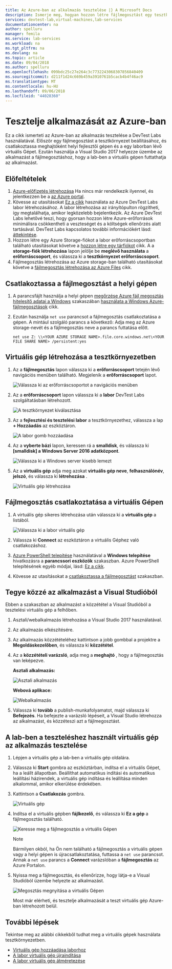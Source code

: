 ```yaml
---
title: Az Azure-ban az alkalmazás tesztelése |} A Microsoft Docs
description: Ismerje meg, hogyan hozzon létre fájlmegosztást egy tesztkörnyezetben és csatlakoztathatom azokat a helyi gépen és a egy virtuális gépet a tesztkörnyezetben, asztali és webalkalmazásokat a fájlmegosztáshoz telepíteni és tesztelje le azokat.
services: devtest-lab,virtual-machines,lab-services
documentationcenter: na
author: spelluru
manager: femila
ms.service: lab-services
ms.workload: na
ms.tgt_pltfrm: na
ms.devlang: na
ms.topic: article
ms.date: 09/04/2018
ms.author: spelluru
ms.openlocfilehash: 099bdc25c27e264c3c7732243068307856840409
ms.sourcegitcommit: d211f1d24c669b459a3910761b5cacb4b4f46ac9
ms.translationtype: MT
ms.contentlocale: hu-HU
ms.lasthandoff: 09/06/2018
ms.locfileid: "44028360"
---
```

# <a name="test-your-app-in-azure"></a>Tesztelje alkalmazását az Azure-ban 
Ez a cikk ismerteti az Azure-ban az alkalmazás tesztelése a DevTest Labs használatával. Először egy fájlmegosztást a tesztkörnyezet beállításához, és csatlakoztassa meghajtóként helyi fejlesztői gépen és a egy laborban lévő virtuális Gépet. Ezután használja a Visual Studio 2017 helyezze üzembe az alkalmazást a fájlmegosztáshoz, hogy a lab-ben a virtuális gépen futtathatja az alkalmazást.  

## <a name="prerequisites"></a>Előfeltételek 
1. [Azure-előfizetés létrehozása](https://azure.microsoft.com/free/) Ha nincs már rendelkezik ilyennel, és jelentkezzen be a [az Azure portal](https://portal.azure.com).
2. Kövesse az utasításokat [Ez a cikk](devtest-lab-create-lab.md) használata az Azure DevTest Labs labor létrehozásához. A labor létrehozása az irányítópulton rögzítheti, így megtalálhatja, amikor legközelebb bejelentkezik. Az Azure DevTest Labs lehetővé teszi, hogy gyorsan hozzon létre Azure-erőforrások minimálisra csökkentheti a veszteséget és a költségek ellenőrzés alatt tartásával. DevTest Labs kapcsolatos további információkért lásd: [áttekintése](devtest-lab-overview.md). 
3. Hozzon létre egy Azure Storage-fiókot a labor erőforráscsoportban található utasításokat követve a [hozzon létre egy tárfiókot](../storage/common/storage-create-storage-account.md) cikk. A a **storage-fiók létrehozása** lapon jelölje be **meglévő használata** a **erőforráscsoport**, és válassza ki a **tesztkörnyezet erőforráscsoport**. 
4. Fájlmegosztás létrehozása az Azure storage-ban található utasításokat követve a [fájlmegosztás létrehozása az Azure Files](../storage/files/storage-how-to-create-file-share.md) cikk. 

## <a name="mount-the-file-share-on-your-local-machine"></a>Csatlakoztassa a fájlmegosztást a helyi gépen
1. A parancsfájlt használja a helyi gépen [megőrzése Azure fájl megosztás hitelesítő adatai a Windows](../storage/files/storage-how-to-use-files-windows.md#persisting-azure-file-share-credentials-in-windows) szakaszában [használata a Windows Azure-fájlmegosztások](../storage/files/storage-how-to-use-files-windows.md) cikk. 
2. Ezután használja `net use` parancsot a fájlmegosztás csatlakoztatása a gépen. A mintául szolgáló parancs a következő: Adja meg az Azure storage-nevét és a fájlmegosztás neve a parancs futtatása előtt. 

    `net use Z: \\<YOUR AZURE STORAGE NAME>.file.core.windows.net\<YOUR FILE SHARE NAME> /persistent:yes`

## <a name="create-a-vm-in-the-lab"></a>Virtuális gép létrehozása a tesztkörnyezetben
1. Az a **fájlmegosztás** lapon válassza ki a **erőforráscsoport** tetején lévő navigációs menüben található. Megjelenik a **erőforráscsoport** lapot. 
    
    ![Válassza ki az erőforráscsoportot a navigációs menüben](media/test-app-in-azure/select-resource-group-bread-crump.png)
2. Az a **erőforráscsoport** lapon válassza ki a **labor** DevTest Labs szolgáltatásban létrehozott.

    ![A tesztkörnyezet kiválasztása](media/test-app-in-azure/select-devtest-lab-in-resource-group.png)
3. Az a **fejlesztési és tesztelési labor** a tesztkörnyezethez, válassza a lap **+ Hozzáadás** az eszköztáron. 

    ![A labor gomb hozzáadása](media/test-app-in-azure/add-button-in-lab.png)
4. Az a **vyberte bázi** lapon, keressen rá a **smalldisk**, és válassza ki **[smalldisk] a Windows Server 2016 adatközpont**. 

    ![Válassza ki a Windows server kisebb lemezt](media/test-app-in-azure/choose-small-disk-windows-server.png)
5. Az a **virtuális gép** adja meg azokat **virtuális gép neve**, **felhasználónév**, **jelszó**, és válassza ki **létrehozása** .    
    
    ![Virtuális gép létrehozása](media/test-app-in-azure/create-virtual-machine-page.png)    

## <a name="mount-the-file-share-on-your-vm"></a>Fájlmegosztás csatlakoztatása a virtuális Gépen
1. A virtuális gép sikeres létrehozása után válassza ki a **virtuális gép** a listából.    

    ![Válassza ki a labor virtuális gép](media/test-app-in-azure/select-lab-vm.png)
2. Válassza ki **Connect** az eszköztáron a virtuális Géphez való csatlakozáshoz. 
3. [Azure PowerShell telepítése](https://azure.microsoft.com/downloads/) használatával a **Windows telepítése** hivatkozásra a **parancssori eszközök** szakaszban. Azure PowerShell telepítésének egyéb módjai, lásd: [Ez a cikk](/powershell/azure/install-azurerm-ps?view=azurermps-6.8.1).
4. Kövesse az utasításokat a [csatlakoztassa a fájlmegosztást](#mount-the-file-share) szakaszban. 

## <a name="publish-your-app-from-visual-studio"></a>Tegye közzé az alkalmazást a Visual Studióból
Ebben a szakaszban az alkalmazást a közzététel a Visual Studióból a tesztelési virtuális gép a felhőben.

1. Asztali/webalkalmazás létrehozása a Visual Studio 2017 használatával.
2. Az alkalmazás elkészítésére.
3. Az alkalmazás közzétételéhez kattintson a jobb gombbal a projektre a **Megoldáskezelőben**, és válassza ki **közzététel**. 
4. Az a **közzétételi varázsló**, adja meg a **meghajtó** , hogy a fájlmegosztás van leképezve.

    **Asztali alkalmazás:**

    ![Asztali alkalmazás](media/test-app-in-azure/desktop-app.png)

    **Webová aplikace:**

    ![Webalkalmazás](media/test-app-in-azure/web-app.png)

1. Válassza ki **tovább** a publish-munkafolyamatot, majd válassza ki **Befejezés**. Ha befejezte a varázsló lépéseit, a Visual Studio létrehozza az alkalmazást, és közzéteszi azt a fájlmegosztást. 


## <a name="test-the-app-on-your-test-vm-in-the-lab"></a>A lab-ben a teszteléshez használt virtuális gép az alkalmazás tesztelése

1. Lépjen a virtuális gép a lab-ben a virtuális gép oldalára. 
2. Válassza ki **Start** gombra az eszköztárban, indítsa el a virtuális Gépet, ha a leállt állapotban. Beállíthat automatikus indítási és automatikus leállítási házirendek, a virtuális gép indítása és leállítása minden alkalommal, amikor elkerülése érdekében. 
3. Kattintson a **Csatlakozás** gombra.

    ![Virtuális gép](media/test-app-in-azure/virtual-machine-page.png)
4. Indítsa el a virtuális gépben **fájlkezelő**, és válassza ki **Ez a gép** a fájlmegosztás található.

    ![Keresse meg a fájlmegosztás a virtuális Gépen](media/test-app-in-azure/find-share-on-vm.png)

    > [!NOTE]
    > Bármilyen okból, ha Ön nem található a fájlmegosztás a virtuális gépen vagy a helyi gépen is újracsatlakoztatása, futtassa a `net use` parancsot. Annak a `net use` parancs a **Connect** varázslóban a **fájlmegosztás** az Azure Portalon.
1. Nyissa meg a fájlmegosztás, és ellenőrizze, hogy látja-e a Visual Studióból üzembe helyezte az alkalmazást. 

    ![Megosztás megnyitása a virtuális Gépen](media/test-app-in-azure/open-file-share.png)

    Most már elérheti, és tesztelje alkalmazását a teszt virtuális gép Azure-ban létrehozott belül.

## <a name="next-steps"></a>További lépések
Tekintse meg az alábbi cikkekből tudhat meg a virtuális gépek használata tesztkörnyezetben. 

- [Virtuális gép hozzáadása laborhoz](devtest-lab-add-vm.md)
- [A labor virtuális gép újraindítása](devtest-lab-restart-vm.md)
- [A labor virtuális gép átméretezése](devtest-lab-resize-vm.md)
